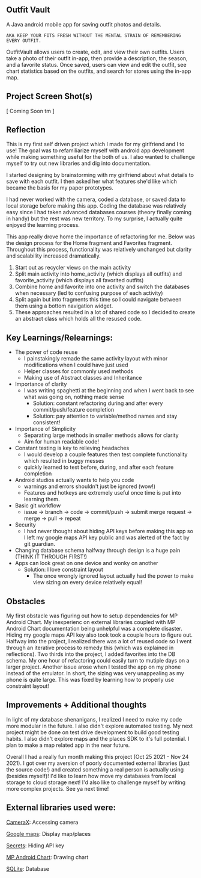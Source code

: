 ## Outfit Vault

A Java android mobile app for saving outfit photos and details. 

    AKA KEEP YOUR FITS FRESH WITHOUT THE MENTAL STRAIN OF REMEMBERING EVERY OUTFIT.

OutfitVault allows users to create, edit, and view their own outfits. Users take a photo of their outfit in-app, then provide a description, the season, and a favorite status. Once saved, users can view and edit the outfit, see chart statistics based on the outfits, and search for stores using the in-app map. 

## Project Screen Shot(s)

[ Coming Soon tm ]

## Reflection

This is my first self driven project which I made for my girlfriend and I to use! The goal was to refamiliarize myself with android app development while making something useful for the both of us. I also wanted to challenge myself to try out new libraries and dig into documentation.

I started designing by brainstorming with my girlfriend about what details to save with each outfit. I then asked her what features she'd like which became the basis for my paper prototypes. 

I had never worked with the camera, coded a database, or saved data to local storage before making this app. Coding the database was relatively easy since I had taken advanced databases courses (theory finally coming in handy) but the rest was new territory. To my surprise, I actually quite enjoyed the learning process. 

This app really drove home the importance of refactoring for me. Below was the design process for the Home fragment and Favorites fragment. Throughout this process, functionality was relatively unchanged but clarity and scalability increased dramatically. 

  1. Start out as recycler views on the main activity
  2. Split main activity into home_activity (which displays all outfits) and favorite_activity (which displays all favorited outfits)
  3. Combine home and favorite into one activity and switch the databases when necessary (led to confusing purpose of each activity)
  4. Split again but into fragments this time so I could navigate between them using a bottom navigation widget. 
  5. These approaches resulted in a lot of shared code so I decided to create an abstract class which holds all the resused code. 

## Key Learnings/Relearnings: 
  - The power of code reuse
      - I painstakingly remade the same activity layout with minor modifications when I could have just used <Include> 
      - Helper classes for commonly used methods
      - Making use of Abstract classes and Inheritance
  - Importance of clarity
      - I was writing spaghetti at the beginning and when I went back to see what was going on, nothing made sense
          - Solution: constant refactoring during and after every commit/push/feature completion
          - Solution: pay attention to variable/method names and stay consistent!
  - Importance of Simplicity
      - Separating large methods in smaller methods allows for clarity
      - Aim for human readable code!
  - Constant testing is key to relieving headaches
      - I would develop a couple features then test complete functionality which resulted in buggy messes
      - quickly learned to test before, during, and after each feature completion
  - Android studios actually wants to help you code
      - warnings and errors shouldn't just be ignored (wow!)
      - Features and hotkeys are extremely useful once time is put into learning them.
  - Basic git workflow
      - issue -> branch -> code -> commit/push -> submit merge request -> merge -> pull -> repeat 
  - Security
      - I had never thought about hiding API keys before making this app so I left my google maps API key public and was alerted of the fact by git guardian.
  - Changing database schema halfway through design is a huge pain (THINK IT THROUGH FIRST!)
  - Apps can look great on one device and wonky on another 
      - Solution: I love constraint layout
          - The once wrongly ignored layout actually had the power to make view sizing on every device relatively equal!

## Obstacles 

My first obstacle was figuring out how to setup dependencies for MP Android Chart. My inexperienc on external libraries coupled with MP Android Chart documentation being unhelpful was a complete disaster. Hiding my google maps API key also took took a couple hours to figure out. Halfway into the project, I realized there was a lot of reused code so I went through an iterative process to remedy this (which was explained in reflections). Two thirds into the project, I added favorites into the DB schema. My one hour of refactoring could easily turn to mutiple days on a larger project. Another issue arose when I tested the app on my phone instead of the emulator. In short, the sizing was very unappealing as my phone is quite large. This was fixed by learning how to properly use constraint layout!
  
## Improvements + Additional thoughts 
 
In light of my database shenanigans, I realized I need to make my code more modular in the future. I also didn't explore automated testing. My next project might be done on test drive development to build good testing habits. I also didn't explore maps and the places SDK to it's full potential. I plan to make a map related app in the near future. 
  
Overall I had a really fun month making this project (Oct 25 2021 - Nov 24 2021). I got over my aversion of poorly documented external libraries (just the source code!) and created something a real person is actually using (besides myself)! I'd like to learn how move my databases from local storage to cloud storage next! I'd also like to challenge myself by writing more complex projects. See ya next time!
  
## External libraries used were:
  
[CameraX](https://developer.android.com/jetpack/androidx/releases/camera): Accessing camera
  
[Google maps](https://developers.google.com/maps/documentation): Display map/places
  
[Secrets](https://github.com/google/secrets-gradle-plugin):  Hiding API key
  
[MP Android Chart](https://github.com/PhilJay/MPAndroidChart): Drawing chart
  
[SQLite](https://www.sqlite.org/index.html): Database
